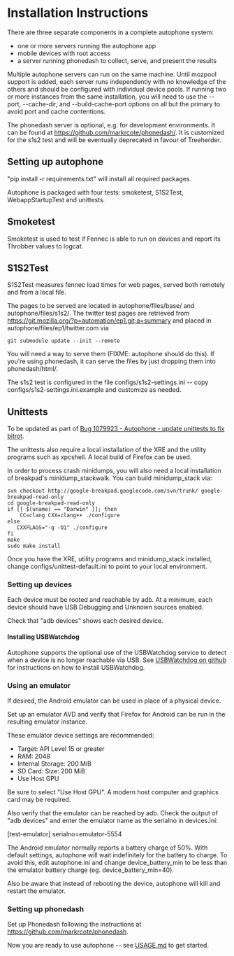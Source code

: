 # Installation Instructions

There are three separate components in a complete autophone system:

- one or more servers running the autophone app
- mobile devices with root access
- a server running phonedash to collect, serve, and present the results

Multiple autophone servers can run on the same machine. Until mozpool
support is added, each server runs independently with no knowledge of
the others and should be configured with individual device pools. If
running two or more instances from the same installation, you will
need to use the --port, --cache-dir, and --build-cache-port options on
all but the primary to avoid port and cache contentions.

The phonedash server is optional, e.g. for development environments. It can
be found at https://github.com/markrcote/phonedash/. It is customized for
the s1s2 test and will be eventually deprecated in favour of Treeherder.


## Setting up autophone

"pip install -r requirements.txt" will install all required packages.

Autophone is packaged with four tests: smoketest, S1S2Test,
WebappStartupTest and unittests.

## Smoketest

Smoketest is used to test if Fennec is able to run on devices and report
its Throbber values to logcat.

## S1S2Test

S1S2Test measures fennec load times for web pages,
served both remotely and from a local file.

The pages to be served are located in autophone/files/base/ and
autophone/files/s1s2/. The twitter test pages are retrieved from
https://git.mozilla.org/?p=automation/ep1.git;a=summary and placed in
autophone/files/ep1/twitter.com via

    git submodule update --init --remote

You will need a way to serve them (FIXME: autophone should do
this). If you're using phonedash, it can serve the files by just
dropping them into phonedash/html/.

The s1s2 test is configured in the file configs/s1s2-settings.ini -- copy
configs/s1s2-settings.ini.example and customize as needed.

## Unittests

To be updated as part of
[Bug 1079923 - Autophone - update unittests to fix bitrot](https://bugzilla.mozilla.org/show_bug.cgi?id=1079923).

The unittests also require a local installation of the XRE and the utility
programs such as xpcshell. A local build of Firefox can be used.

In order to process crash minidumps, you will also need a local
installation of breakpad's minidump_stackwalk. You can build
minidump_stack via:

    svn checkout http://google-breakpad.googlecode.com/svn/trunk/ google-breakpad-read-only
    cd google-breakpad-read-only
    if [[ $(uname) == "Darwin" ]]; then
        CC=clang CXX=clang++ ./configure
    else
       CXXFLAGS="-g -O1" ./configure
    fi
    make
    sudo make install

Once you have the XRE, utility programs and minidump_stack installed, change
configs/unittest-default.ini to point to your local environment.

### Setting up devices ###

Each device must be rooted and reachable by adb. At a minimum, each
device should have USB Debugging and Unknown sources enabled.

Check that "adb devices" shows each desired device.

#### Installing USBWatchdog ####

Autophone supports the optional use of the USBWatchdog service to
detect when a device is no longer reachable via USB. See [USBWatchdog
on github](https://github.com/bclary/USBWatchdog) for instructions on
how to install USBWatchdog.

### Using an emulator ###

If desired, the Android emulator can be used in place of a physical device.

Set up an emulator AVD and verify that Firefox for Android can be run in
the resulting emulator instance.

These emulator device settings are recommended:
 - Target: API Level 15 or greater
 - RAM: 2048
 - Internal Storage: 200 MiB
 - SD Card: Size: 200 MiB
 - Use Host GPU

Be sure to select "Use Host GPU". A modern host computer and graphics card
may be required.

Also verify that the emulator can be reached by adb. Check the output of
"adb devices" and enter the emulator name as the serialno in devices.ini:

[test-emulator]
serialno=emulator-5554

The Android emulator normally reports a battery charge of 50%. With default
settings, autophone will wait indefinitely for the battery to charge. To
avoid this, edit autophone.ini and change device_battery_min to be less
than the emulator battery charge (eg. device_battery_min=40).

Also be aware that instead of rebooting the device, autophone will kill
and restart the emulator.

### Setting up phonedash ###

Set up Phonedash following the instructions at
https://github.com/markrcote/phonedash.

Now you are ready to use autophone -- see [USAGE.md](USAGE.md) to get started.
